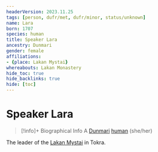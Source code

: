 ```yaml
---
headerVersion: 2023.11.25
tags: [person, dufr/met, dufr/minor, status/unknown]
name: Lara
born: 1707
species: human
title: Speaker Lara
ancestry: Dunmari
gender: female
affiliations:
- {place: Lakan Mystai}
whereabouts: Lakan Monastery
hide_toc: true
hide_backlinks: true
hide: [toc]
---
```

# Speaker Lara
>[!info]+ Biographical Info
> A [Dunmari](<../../gazetteer/greater-dunmar/realms/dunmar/dunmar.md>) [human](<../../species/humans/humans.md>) (she/her)
> 
> 
>> 

The leader of the [Lakan Mystai](<../../groups/dunmari-mystery-cults/lakan-mystai.md>) in Tokra.
